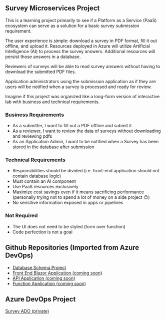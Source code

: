 ## Survey Microservices Project
This is a learning project primarily to see if a Platform as a Service (PaaS) ecosystem can serve as a solution for a basic survey submission requirement.  

The user experience is simple: download a survey in PDF format, fill it out offline, and upload it. Resources deployed in Azure will utilize Artificial Intelligence (AI) to process the survey answers. Additional resources will persist those answers in a database. 

Reviewers of surveys will be able to read survey answers without having to download the submitted PDF files. 

Application administrators using the submission application as if they are users will be notified when a survey is processed and ready for review.

Imagine if this project was organized like a long-form version of interactive lab with business and technical requirements.

### Business Requirements
- As a submitter, I want to fill out a PDF offline and submit it
- As a reviewer, I want to review the data of surveys without downloading and reviewing pdfs
- As an Application Admin, I want to be notified when a Survey has been stored in the database after submission

### Technical Requirements
- Responsibilities should be divided (i.e. front-end application should not contain database logic)
- Must contain an AI component
- Use PaaS resources exclusively
- Maximize cost savings even if it means sacrificing performance (personally trying not to spend a lot of money on a side project 😉)
- No sensitive information exposed in apps or pipelines

### Not Required
- The UI does not need to be styled (form over function)
- Code perfection is not a goal

## Github Repositories (Imported from Azure DevOps)
- [Database Schema Project](https://github.com/Survey-2024/SurveyDB)
- [Front End Blazor Application (coming soon)]()
- [API Application (coming soon)]()
- [Function Application (coming soon)]()

## Azure DevOps Project
[Survey ADO (private)](https://dev.azure.com/cjdaley/Survey/) 



<!--

**Here are some ideas to get you started:**

🙋‍♀️ A short introduction - what is your organization all about?
🌈 Contribution guidelines - how can the community get involved?
👩‍💻 Useful resources - where can the community find your docs? Is there anything else the community should know?
🍿 Fun facts - what does your team eat for breakfast?
🧙 Remember, you can do mighty things with the power of [Markdown](https://docs.github.com/github/writing-on-github/getting-started-with-writing-and-formatting-on-github/basic-writing-and-formatting-syntax)
-->
